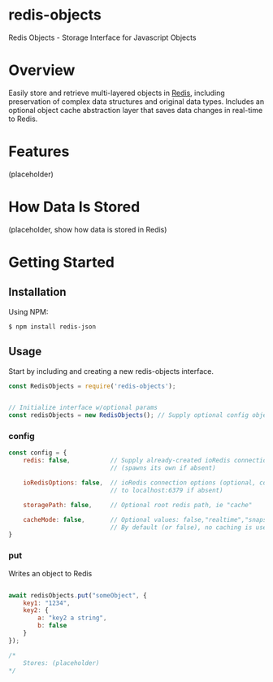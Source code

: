 # redis-objects
Redis Objects - Storage Interface for Javascript Objects

# Overview
Easily store and retrieve multi-layered objects in [Redis](http://redis.io), including preservation of complex data structures and original data types.  Includes an optional object cache abstraction layer that saves data changes in real-time to Redis.

# Features

 (placeholder)


# How Data Is Stored

(placeholder, show how data is stored in Redis)

# Getting Started

## Installation

Using NPM:
```
$ npm install redis-json
```

## Usage

Start by including and creating a new redis-objects interface.

``` javascript
const RedisObjects = require('redis-objects');


// Initialize interface w/optional params
const redisObjects = new RedisObjects(); // Supply optional config object (see below)
```

### config
``` javascript
const config = {
    redis: false,           // Supply already-created ioRedis connection 
                            // (spawns its own if absent)

    ioRedisOptions: false,  // ioRedis connection options (optional, connects 
                            // to localhost:6379 if absent)

    storagePath: false,     // Optional root redis path, ie "cache"

    cacheMode: false,       // Optional values: false,"realtime","snapshot" 
                            // By default (or false), no caching is used
}
```

### put

Writes an object to Redis

``` javascript

await redisObjects.put("someObject", {
    key1: "1234",
    key2: {
        a: "key2 a string",
        b: false
    }
});

/*
    Stores: (placeholder)
*/

```


